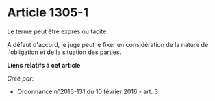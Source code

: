 # Article 1305-1

Le terme peut être exprès ou tacite.

A défaut d'accord, le juge peut le fixer en considération de la nature de l'obligation et de la situation des parties.

**Liens relatifs à cet article**

_Créé par_:

  - Ordonnance n°2016-131 du 10 février 2016 - art. 3
